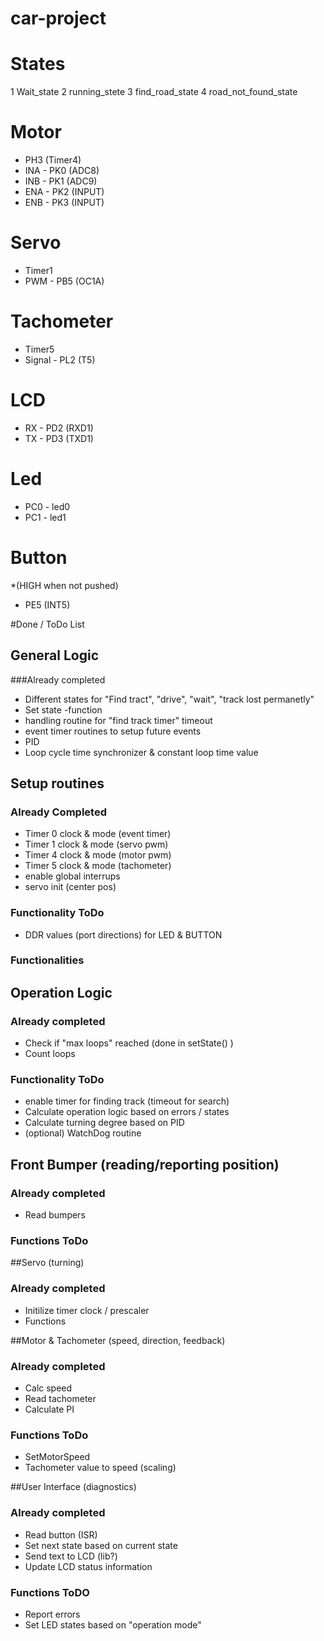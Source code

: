 car-project
===========

States
======
1 Wait_state
2 running_stete
3 find_road_state
4 road_not_found_state
 


Motor 
=======
 * PH3 (Timer4)
 * INA - PK0 (ADC8)
 * INB - PK1 (ADC9)
 * ENA - PK2 (INPUT)
 * ENB - PK3 (INPUT)

Servo 
=======
 * Timer1
 * PWM - PB5 (OC1A)

Tachometer 
=======
 * Timer5
 * Signal - PL2 (T5)


LCD
=======
 * RX - PD2 (RXD1)
 * TX - PD3 (TXD1)

Led
=======
 * PC0 - led0 
 * PC1 - led1
 
Button 
=======
 *(HIGH when not pushed)
 * PE5 (INT5)
 


#Done / ToDo List

## General Logic
###Already completed
* Different states for "Find tract", "drive", "wait", "track lost permanetly"
* Set state -function
* handling routine for "find track timer" timeout
* event timer routines to setup future events
* PID
* Loop cycle time synchronizer & constant loop time value

## Setup routines

### Already Completed
* Timer 0 clock & mode (event timer)
* Timer 1 clock & mode (servo pwm)
* Timer 4 clock & mode (motor pwm)
* Timer 5 clock & mode (tachometer)
* enable global interrups
* servo init (center pos)

### Functionality ToDo
* DDR values (port directions) for LED & BUTTON

### Functionalities



## Operation Logic

### Already completed
* Check if "max loops" reached (done in setState() )
* Count loops

### Functionality ToDo
* enable timer for finding track (timeout for search)
* Calculate operation logic based on  errors / states
* Calculate turning degree based on PID
* (optional) WatchDog routine

## Front Bumper (reading/reporting position)
### Already completed
* Read bumpers


### Functions ToDo


##Servo (turning)

### Already completed
* Initilize timer clock / prescaler
* Functions


##Motor & Tachometer (speed, direction, feedback)
### Already completed
* Calc speed
* Read tachometer
* Calculate PI

### Functions ToDo
* SetMotorSpeed 
* Tachometer value to speed (scaling)

##User Interface (diagnostics)
### Already completed
- Read button (ISR)
- Set next state based on current state
- Send text to LCD (lib?)
- Update LCD status information

### Functions ToDO
- Report errors
- Set LED states based on "operation mode"

 


